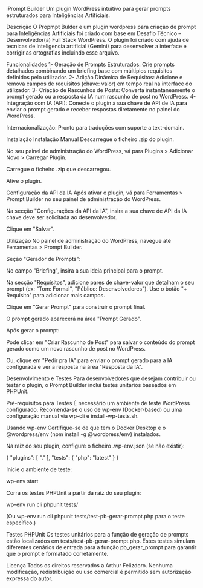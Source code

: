 iPrompt Builder
Um plugin WordPress intuitivo para gerar prompts estruturados para Inteligências Artificiais.

Descrição
O Propmpt Bulder e um plugin wordpress para criação de prompt para  Inteligências Artificiais
foi criado com base em Desafio Técnico – Desenvolvedor(a) Full Stack WordPress.
O plugin foi criado com ajuda de tecnicas de inteligencia artificial (Gemini) para desenvolver a interface e corrigir as ortografias incluindo esse arquivo.

Funcionalidades
1- Geração de Prompts Estruturados: Crie prompts detalhados combinando um briefing base com múltiplos requisitos definidos pelo utilizador.
2- Adição Dinâmica de Requisitos: Adicione e remova campos de requisitos (chave: valor) em tempo real na interface do utilizador.
3- Criação de Rascunhos de Posts: Converta instantaneamente o prompt gerado ou a resposta da IA num rascunho de post no WordPress.
4- Integração com IA (API): Conecte o plugin à sua chave de API de IA para enviar o prompt gerado e receber respostas diretamente no painel do WordPress.

Internacionalização: Pronto para traduções com suporte a text-domain.

Instalação
Instalação Manual
Descarregue o ficheiro .zip do plugin.

No seu painel de administração do WordPress, vá para Plugins > Adicionar Novo > Carregar Plugin.

Carregue o ficheiro .zip que descarregou.

Ative o plugin.

Configuração da API da IA
Após ativar o plugin, vá para Ferramentas > Prompt Builder no seu painel de administração do WordPress.

Na secção "Configurações da API da IA", insira a sua chave de API da IA chave deve ser solicitada ao desenvolvedor.

Clique em "Salvar".

Utilização
No painel de administração do WordPress, navegue até Ferramentas > Prompt Builder.

Seção "Gerador de Prompts":

No campo "Briefing", insira a sua ideia principal para o prompt.

Na secção "Requisitos", adicione pares de chave-valor que detalham o seu prompt (ex: "Tom: Formal", "Público: Desenvolvedores"). Use o botão "+ Requisito" para adicionar mais campos.

Clique em "Gerar Prompt" para construir o prompt final.

O prompt gerado aparecerá na área "Prompt Gerado".

Após gerar o prompt:

Pode clicar em "Criar Rascunho de Post" para salvar o conteúdo do prompt gerado como um novo rascunho de post no WordPress.

Ou, clique em "Pedir pra IA" para enviar o prompt gerado para a IA configurada e ver a resposta na área "Resposta da IA".

Desenvolvimento e Testes
Para desenvolvedores que desejam contribuir ou testar o plugin, o Prompt Builder inclui testes unitários baseados em PHPUnit.

Pré-requisitos para Testes
É necessário um ambiente de teste WordPress configurado. Recomenda-se o uso de wp-env (Docker-based) ou uma configuração manual via wp-cli e install-wp-tests.sh.

Usando wp-env
Certifique-se de que tem o Docker Desktop e o @wordpress/env (npm install -g @wordpress/env) instalados.

Na raiz do seu plugin, configure o ficheiro .wp-env.json (se não existir):

{
    "plugins": [
        "."
    ],
    "tests": {
        "php": "latest"
    }
}

Inicie o ambiente de teste:

wp-env start

Corra os testes PHPUnit a partir da raiz do seu plugin:

wp-env run cli phpunit tests/

(Ou wp-env run cli phpunit tests/test-pb-gerar-prompt.php para o teste específico.)

Testes PHPUnit
Os testes unitários para a função de geração de prompts estão localizados em tests/test-pb-gerar-prompt.php. Estes testes simulam diferentes cenários de entrada para a função pb_gerar_prompt para garantir que o prompt é formatado corretamente.

Licença
Todos os direitos reservados a Arthur Felizdoro.
Nenhuma modificação, redistribuição ou uso comercial é permitido sem autorização expressa do autor.